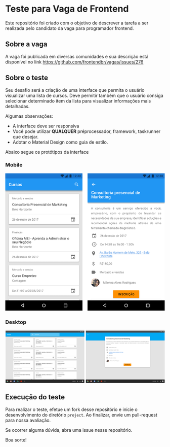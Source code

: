 # Teste para Vaga de Frontend

Este repositório foi criado com o objetivo de descrever a tarefa a ser realizada pelo candidato da vaga para programador frontend.

## Sobre a vaga

A vaga foi publicada em diversas comunidades e sua descrição está disponível no link https://github.com/frontendbr/vagas/issues/276

## Sobre o teste

Seu desafio será a criação de uma interface que permita o usuário visualizar uma lista de cursos. Deve permitir também que o usuário consiga selecionar determinado item da lista para visualizar informações mais detalhadas.

Algumas observações:

* A interface deve ser responsiva
* Você pode utilizar  **QUALQUER** préprocessador, framework, taskrunner que desejar.
* Adotar o Material Design como guia de estilo.

Abaixo segue os protótipos da interface

### Mobile

![Mobile](/prototypes/mobile.png)

### Desktop

![Desktop](/prototypes/web.png)


## Execução do teste

Para realizar o teste, efetue um fork desse repositório e inicie o desenvolvimento do diretório `project`. Ao finalizar, envie um pull-request para nossa avaliação.

Se ocorrer alguma dúvida, abra uma issue nesse repositório.

Boa sorte!
